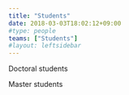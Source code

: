 ```yaml
---
title: "Students"
date: 2018-03-03T18:02:12+09:00
#type: people
teams: ["Students"]
#layout: leftsidebar
---
```


Doctoral students  

Master students
